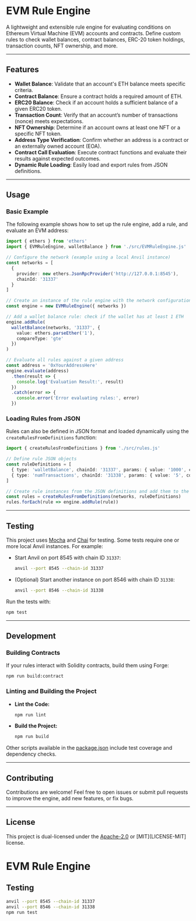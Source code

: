 # EVM Rule Engine

A lightweight and extensible rule engine for evaluating conditions on Ethereum Virtual Machine (EVM) accounts and contracts. Define custom rules to check wallet balances, contract balances, ERC-20 token holdings, transaction counts, NFT ownership, and more.

---

## Features

- **Wallet Balance**: Validate that an account's ETH balance meets specific criteria.
- **Contract Balance**: Ensure a contract holds a required amount of ETH.
- **ERC20 Balance**: Check if an account holds a sufficient balance of a given ERC20 token.
- **Transaction Count**: Verify that an account’s number of transactions (nonce) meets expectations.
- **NFT Ownership**: Determine if an account owns at least one NFT or a specific NFT token.
- **Address Type Verification**: Confirm whether an address is a contract or an externally owned account (EOA).
- **Contract Call Evaluation**: Execute contract functions and evaluate their results against expected outcomes.
- **Dynamic Rule Loading**: Easily load and export rules from JSON definitions.

---

## Usage

### Basic Example

The following example shows how to set up the rule engine, add a rule, and evaluate an EVM address:

```typescript
import { ethers } from 'ethers'
import { EVMRuleEngine, walletBalance } from './src/EVMRuleEngine.js'

// Configure the network (example using a local Anvil instance)
const networks = [
  {
    provider: new ethers.JsonRpcProvider('http://127.0.0.1:8545'),
    chainId: '31337'
  }
]

// Create an instance of the rule engine with the network configuration
const engine = new EVMRuleEngine({ networks })

// Add a wallet balance rule: check if the wallet has at least 1 ETH
engine.addRule(
  walletBalance(networks, '31337', {
    value: ethers.parseEther('1'),
    compareType: 'gte'
  })
)

// Evaluate all rules against a given address
const address = '0xYourAddressHere'
engine.evaluate(address)
  .then(result => {
    console.log('Evaluation Result:', result)
  })
  .catch(error => {
    console.error('Error evaluating rules:', error)
  })
```

### Loading Rules from JSON

Rules can also be defined in JSON format and loaded dynamically using the `createRulesFromDefinitions` function:

```typescript
import { createRulesFromDefinitions } from './src/rules.js'

// Define rule JSON objects
const ruleDefinitions = [
  { type: 'walletBalance', chainId: '31337', params: { value: '1000', compareType: 'gte' } },
  { type: 'numTransactions', chainId: '31338', params: { value: '5', compareType: 'gte' } }
]

// Create rule instances from the JSON definitions and add them to the engine
const rules = createRulesFromDefinitions(networks, ruleDefinitions)
rules.forEach(rule => engine.addRule(rule))
```

---

## Testing

This project uses [Mocha](https://mochajs.org/) and [Chai](https://www.chaijs.com/) for testing. Some tests require one or more local Anvil instances. For example:

- Start Anvil on port 8545 with chain ID `31337`:

  ```bash
  anvil --port 8545 --chain-id 31337
  ```

- (Optional) Start another instance on port 8546 with chain ID `31338`:

  ```bash
  anvil --port 8546 --chain-id 31338
  ```

Run the tests with:

```bash
npm test
```

---

## Development

### Building Contracts

If your rules interact with Solidity contracts, build them using Forge:

```bash
npm run build:contract
```

### Linting and Building the Project

- **Lint the Code:**

  ```bash
  npm run lint
  ```

- **Build the Project:**

  ```bash
  npm run build
  ```

Other scripts available in the [package.json](./package.json) include test coverage and dependency checks.

---

## Contributing

Contributions are welcome! Feel free to open issues or submit pull requests to improve the engine, add new features, or fix bugs.

---

## License

This project is dual-licensed under the [Apache-2.0](LICENSE-APACHE) or [MIT](LICENSE-MIT] license.


# EVM Rule Engine

## Testing

```sh
anvil --port 8545 --chain-id 31337
anvil --port 8546 --chain-id 31338
npm run test
```
